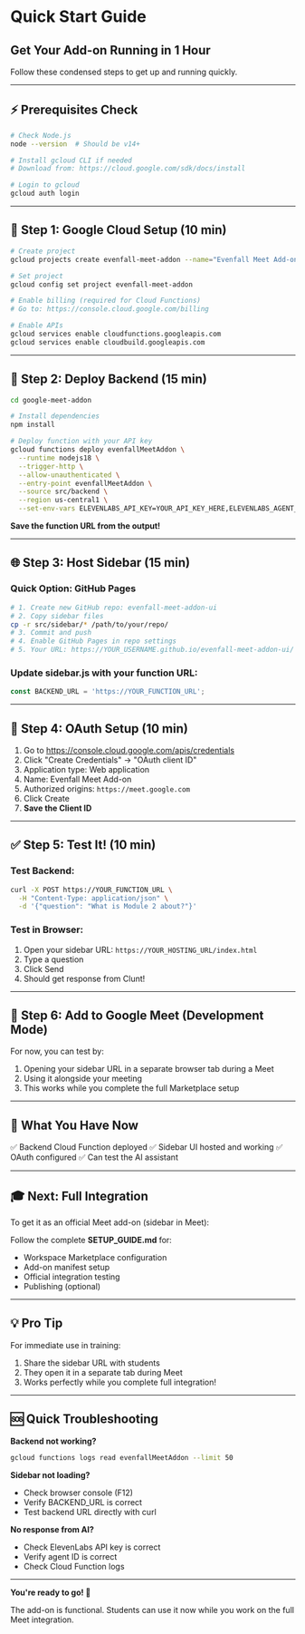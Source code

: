 # Quick Start Guide
## Get Your Add-on Running in 1 Hour

Follow these condensed steps to get up and running quickly.

---

## ⚡ Prerequisites Check

```bash
# Check Node.js
node --version  # Should be v14+

# Install gcloud CLI if needed
# Download from: https://cloud.google.com/sdk/docs/install

# Login to gcloud
gcloud auth login
```

---

## 🚀 Step 1: Google Cloud Setup (10 min)

```bash
# Create project
gcloud projects create evenfall-meet-addon --name="Evenfall Meet Add-on"

# Set project
gcloud config set project evenfall-meet-addon

# Enable billing (required for Cloud Functions)
# Go to: https://console.cloud.google.com/billing

# Enable APIs
gcloud services enable cloudfunctions.googleapis.com
gcloud services enable cloudbuild.googleapis.com
```

---

## 🔧 Step 2: Deploy Backend (15 min)

```bash
cd google-meet-addon

# Install dependencies
npm install

# Deploy function with your API key
gcloud functions deploy evenfallMeetAddon \
  --runtime nodejs18 \
  --trigger-http \
  --allow-unauthenticated \
  --entry-point evenfallMeetAddon \
  --source src/backend \
  --region us-central1 \
  --set-env-vars ELEVENLABS_API_KEY=YOUR_API_KEY_HERE,ELEVENLABS_AGENT_ID=agent_3501k7vzkxnzec2vbt1pjw2nxt47
```

**Save the function URL from the output!**

---

## 🌐 Step 3: Host Sidebar (15 min)

### Quick Option: GitHub Pages

```bash
# 1. Create new GitHub repo: evenfall-meet-addon-ui
# 2. Copy sidebar files
cp -r src/sidebar/* /path/to/your/repo/
# 3. Commit and push
# 4. Enable GitHub Pages in repo settings
# 5. Your URL: https://YOUR_USERNAME.github.io/evenfall-meet-addon-ui/
```

### Update sidebar.js with your function URL:

```javascript
const BACKEND_URL = 'https://YOUR_FUNCTION_URL';
```

---

## 🔑 Step 4: OAuth Setup (10 min)

1. Go to https://console.cloud.google.com/apis/credentials
2. Click "Create Credentials" → "OAuth client ID"
3. Application type: Web application
4. Name: Evenfall Meet Add-on
5. Authorized origins: `https://meet.google.com`
6. Click Create
7. **Save the Client ID**

---

## ✅ Step 5: Test It! (10 min)

### Test Backend:

```bash
curl -X POST https://YOUR_FUNCTION_URL \
  -H "Content-Type: application/json" \
  -d '{"question": "What is Module 2 about?"}'
```

### Test in Browser:

1. Open your sidebar URL: `https://YOUR_HOSTING_URL/index.html`
2. Type a question
3. Click Send
4. Should get response from Clunt!

---

## 🎯 Step 6: Add to Google Meet (Development Mode)

For now, you can test by:

1. Opening your sidebar URL in a separate browser tab during a Meet
2. Using it alongside your meeting
3. This works while you complete the full Marketplace setup

---

## 📝 What You Have Now

✅ Backend Cloud Function deployed
✅ Sidebar UI hosted and working
✅ OAuth configured
✅ Can test the AI assistant

---

## 🎓 Next: Full Integration

To get it as an official Meet add-on (sidebar in Meet):

Follow the complete **SETUP_GUIDE.md** for:
- Workspace Marketplace configuration
- Add-on manifest setup
- Official integration testing
- Publishing (optional)

---

## 💡 Pro Tip

For immediate use in training:

1. Share the sidebar URL with students
2. They open it in a separate tab during Meet
3. Works perfectly while you complete full integration!

---

## 🆘 Quick Troubleshooting

**Backend not working?**
```bash
gcloud functions logs read evenfallMeetAddon --limit 50
```

**Sidebar not loading?**
- Check browser console (F12)
- Verify BACKEND_URL is correct
- Test backend URL directly with curl

**No response from AI?**
- Check ElevenLabs API key is correct
- Verify agent ID is correct
- Check Cloud Function logs

---

**You're ready to go! 🚀**

The add-on is functional. Students can use it now while you work on the full Meet integration.
